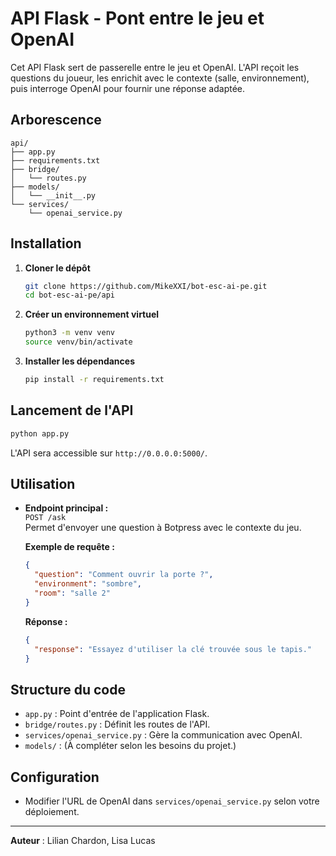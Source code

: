 # API Flask - Pont entre le jeu et OpenAI

Cet API Flask sert de passerelle entre le jeu et OpenAI. L'API reçoit les questions du joueur, les enrichit avec le contexte (salle, environnement), puis interroge OpenAI pour fournir une réponse adaptée.

## Arborescence

```
api/
├── app.py
├── requirements.txt
├── bridge/
│   └── routes.py
├── models/
│   └── __init__.py
└── services/
    └── openai_service.py
```

## Installation

1. **Cloner le dépôt**  
   ```bash
   git clone https://github.com/MikeXXI/bot-esc-ai-pe.git
   cd bot-esc-ai-pe/api
   ```

2. **Créer un environnement virtuel**  
   ```bash
   python3 -m venv venv
   source venv/bin/activate
   ```

3. **Installer les dépendances**  
   ```bash
   pip install -r requirements.txt
   ```

## Lancement de l'API

```bash
python app.py
```

L'API sera accessible sur `http://0.0.0.0:5000/`.

## Utilisation

- **Endpoint principal :**  
  `POST /ask`  
  Permet d'envoyer une question à Botpress avec le contexte du jeu.

  **Exemple de requête :**
  ```json
  {
    "question": "Comment ouvrir la porte ?",
    "environment": "sombre",
    "room": "salle 2"
  }
  ```

  **Réponse :**
  ```json
  {
    "response": "Essayez d'utiliser la clé trouvée sous le tapis."
  }
  ```

## Structure du code

- `app.py` : Point d'entrée de l'application Flask.
- `bridge/routes.py` : Définit les routes de l'API.
- `services/openai_service.py` : Gère la communication avec OpenAI.
- `models/` : (À compléter selon les besoins du projet.)

## Configuration

- Modifier l'URL de OpenAI dans `services/openai_service.py` selon votre déploiement.

---

**Auteur** : Lilian Chardon, Lisa Lucas
